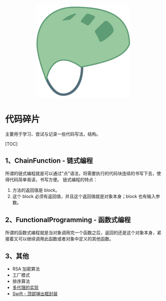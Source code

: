 <h1 align=center>
<img src="logo.png" width=60%>
</h1>

# 代码碎片
主要用于学习、尝试与记录一些代码写法，结构。

[TOC]

## 1、ChainFunction - 链式编程
所谓的链式编程就是可以通过"点"语法，将需要执行的代码块连续的书写下去，使得代码简单易读，书写方便。
链式编程的特点：
1. 方法的返回值是 block。
2. 这个 block 必须有返回值，并且这个返回值就是对象本身；block 也有输入参数。

## 2、FunctionalProgramming - 函数式编程
所谓的函数式编程就是当对象调用完一个函数之后，返回的还是这个对象本身，紧接着又可以继续调用此函数或者对象中定义的其他函数。

## 3、其他
* RSA 加密算法
* 工厂模式
* 排序算法
* [多代理的实现](https://kaaaaai.cn/articles/OC-Multi-Delegate-Implementation.html)
* [Swift - 顶部弹出框封装](https://kaaaaai.cn/articles/Swift-TopPop-upBoxEncapsulation.html)
